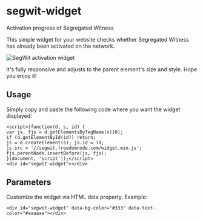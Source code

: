 # segwit-widget
Activation progress of Segregated Witness

This simple widget for your website checks whether Segregated Witness has already been activated on the network.

![SegWit activation widget](https://freedomnode.com/uploads/images/c6cdf0180dd26ef9f0e3c790d2f06a06c75b7ab6a11e5e7436879edc4b750263.png)

It's fully responsive and adjusts to the parent element's size and style.
Hope you enjoy it!

## Usage

Simply copy and paste the following code where you want the widget displayed:

````
<script>(function(d, s, id) {
var js, fjs = d.getElementsByTagName(s)[0];
if (d.getElementById(id)) return;
js = d.createElement(s); js.id = id;
js.src = '//segwit.freedomnode.com/widget.min.js';
fjs.parentNode.insertBefore(js, fjs);
}(document, 'script'));</script>
<div id="segwit-widget"></div>
````

## Parameters

Customize the widget via HTML data property. Example:

````<div id="segwit-widget" data-bg-color="#333" data-text-color="#aaaaaa"></div>````

